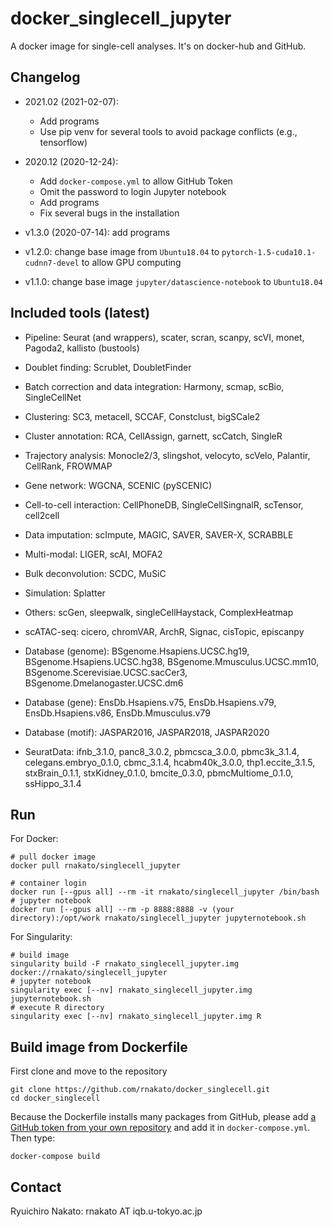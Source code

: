 # docker_singlecell_jupyter
A docker image for single-cell analyses. It's on docker-hub and GitHub.

## Changelog
- 2021.02 (2021-02-07):

    - Add programs
    - Use pip venv for several tools to avoid package conflicts (e.g., tensorflow)

- 2020.12 (2020-12-24):

    - Add `docker-compose.yml` to allow GitHub Token
    - Omit the password to login Jupyter notebook
    - Add programs
    - Fix several bugs in the installation

- v1.3.0 (2020-07-14): add programs
- v1.2.0: change base image from `Ubuntu18.04` to `pytorch-1.5-cuda10.1-cudnn7-devel` to allow GPU computing
- v1.1.0: change base image `jupyter/datascience-notebook` to `Ubuntu18.04`

## Included tools (latest)

- Pipeline: Seurat (and wrappers), scater, scran, scanpy, scVI, monet, Pagoda2, kallisto (bustools)
- Doublet finding: Scrublet, DoubletFinder
- Batch correction and data integration: Harmony, scmap, scBio, SingleCellNet
- Clustering: SC3, metacell, SCCAF, Constclust, bigSCale2
- Cluster annotation: RCA, CellAssign, garnett, scCatch, SingleR
- Trajectory analysis: Monocle2/3, slingshot, velocyto, scVelo, Palantir, CellRank, FROWMAP
- Gene network: WGCNA, SCENIC (pySCENIC)
- Cell-to-cell interaction: CellPhoneDB, SingleCellSingnalR, scTensor, cell2cell
- Data imputation: scImpute, MAGIC, SAVER, SAVER-X, SCRABBLE
- Multi-modal: LIGER, scAI, MOFA2
- Bulk deconvolution: SCDC, MuSiC
- Simulation: Splatter
- Others: scGen, sleepwalk, singleCellHaystack, ComplexHeatmap
- scATAC-seq: cicero, chromVAR, ArchR, Signac, cisTopic, episcanpy

- Database (genome): BSgenome.Hsapiens.UCSC.hg19, BSgenome.Hsapiens.UCSC.hg38, BSgenome.Mmusculus.UCSC.mm10, BSgenome.Scerevisiae.UCSC.sacCer3, BSgenome.Dmelanogaster.UCSC.dm6
- Database (gene): EnsDb.Hsapiens.v75, EnsDb.Hsapiens.v79, EnsDb.Hsapiens.v86, EnsDb.Mmusculus.v79
- Database (motif): JASPAR2016, JASPAR2018, JASPAR2020
- SeuratData: ifnb_3.1.0, panc8_3.0.2, pbmcsca_3.0.0, pbmc3k_3.1.4, celegans.embryo_0.1.0, cbmc_3.1.4, hcabm40k_3.0.0, thp1.eccite_3.1.5, stxBrain_0.1.1, stxKidney_0.1.0, bmcite_0.3.0, pbmcMultiome_0.1.0, ssHippo_3.1.4

## Run

For Docker:

    # pull docker image
    docker pull rnakato/singlecell_jupyter

    # container login
    docker run [--gpus all] --rm -it rnakato/singlecell_jupyter /bin/bash
    # jupyter notebook
    docker run [--gpus all] --rm -p 8888:8888 -v (your directory):/opt/work rnakato/singlecell_jupyter jupyternotebook.sh

For Singularity:

    # build image
    singularity build -F rnakato_singlecell_jupyter.img docker://rnakato/singlecell_jupyter
    # jupyter notebook
    singularity exec [--nv] rnakato_singlecell_jupyter.img jupyternotebook.sh
    # execute R directory
    singularity exec [--nv] rnakato_singlecell_jupyter.img R

## Build image from Dockerfile
First clone and move to the repository

    git clone https://github.com/rnakato/docker_singlecell.git
    cd docker_singlecell

Because the Dockerfile installs many packages from GitHub, please add [a GitHub token from your own repository](https://docs.github.com/en/free-pro-team@latest/github/authenticating-to-github/creating-a-personal-access-token) and add it in `docker-compose.yml`. Then type:

    docker-compose build

## Contact

Ryuichiro Nakato: rnakato AT iqb.u-tokyo.ac.jp
